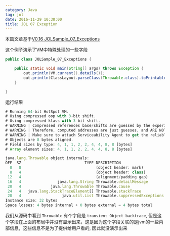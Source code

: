 ```yaml
---
category: Java
tag: jol
date: 2016-11-29 10:30:00
title: JOL 07 Exception
---
```


本篇文章基于[V0.16 JOLSample_07_Exceptions](https://github.com/openjdk/jol/blob/0.16/jol-samples/src/main/java/org/openjdk/jol/samples/JOLSample_07_Exceptions.java)

这个例子演示了VM中特殊处理的一些字段

```java
public class JOLSample_07_Exceptions {

	public static void main(String[] args) throws Exception {
		out.println(VM.current().details());
		out.println(ClassLayout.parseClass(Throwable.class).toPrintable());
	}

}
```

运行结果
```js
# Running 64-bit HotSpot VM.
# Using compressed oop with 3-bit shift.
# Using compressed klass with 3-bit shift.
# WARNING | Compressed references base/shifts are guessed by the experiment!
# WARNING | Therefore, computed addresses are just guesses, and ARE NOT RELIABLE.
# WARNING | Make sure to attach Serviceability Agent to get the reliable addresses.
# Objects are 8 bytes aligned.
# Field sizes by type: 4, 1, 1, 2, 2, 4, 4, 8, 8 [bytes]
# Array element sizes: 4, 1, 1, 2, 2, 4, 4, 8, 8 [bytes]

java.lang.Throwable object internals:
OFF  SZ                            TYPE DESCRIPTION                      VALUE
  0   8                                 (object header: mark)            N/A
  8   4                                 (object header: class)           N/A
 12   4                                 (alignment/padding gap)          
 16   4                java.lang.String Throwable.detailMessage          N/A
 20   4             java.lang.Throwable Throwable.cause                  N/A
 24   4   java.lang.StackTraceElement[] Throwable.stackTrace             N/A
 28   4                  java.util.List Throwable.suppressedExceptions   N/A
Instance size: 32 bytes
Space losses: 4 bytes internal + 0 bytes external = 4 bytes total
```

我们从源码中看到 `Throwable` 有个字段是 `transient Object backtrace`, 但是这个字段在上面的布局中并没有显示出来，这是因为这个字段关联的是jvm的一些内部信息，这些信息不是为了提供给用户看的, 因此就没演示出来